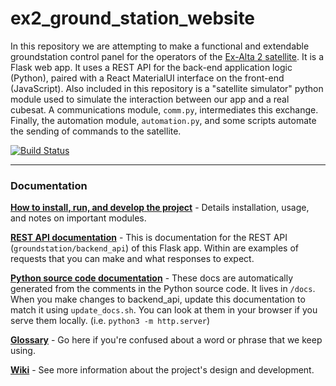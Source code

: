 # ex2_ground_station_website

In this repository we are attempting to make a functional and extendable groundstation control panel for the operators of the [Ex-Alta 2 satellite](https://albertasat.ca/ex-alta-2/). It is a Flask web app. It uses a REST API for the back-end application logic (Python), paired with a React MaterialUI interface on the front-end (JavaScript). Also included in this repository is a "satellite simulator" python module used to simulate the interaction between our app and a real cubesat. A communications module, `comm.py`, intermediates this exchange. Finally, the automation module, `automation.py`, and some scripts automate the sending of commands to the satellite. 

[![Build Status](https://travis-ci.com/UAlberta-CMPUT401/AlbertaSat.svg?token=TRHuLXSMdv9x8426GEpU&branch=dev)](https://travis-ci.com/UAlberta-CMPUT401/AlbertaSat)

---

### Documentation

**[How to install, run, and develop the project](INSTALL.md)** - Details installation, usage, and notes on important modules.

**[REST API documentation](https://documenter.getpostman.com/view/9298924/SW11YKEd)** - This is documentation for the REST API (`groundstation/backend_api`) of this Flask app. Within are examples of requests that you can make and what responses to expect.

**[Python source code documentation](https://ualberta-cmput401.github.io/AlbertaSat/)** - These docs are automatically generated from the comments in the Python source code. It lives in `/docs`. When you make changes to backend_api, update this documentation to match it using `update_docs.sh`. You can look at them in your browser if you serve them locally. (i.e. `python3 -m http.server`)

**[Glossary](https://github.com/UAlberta-CMPUT401/AlbertaSat/wiki/Glossary)** - Go here if you're confused about a word or phrase that we keep using.

**[Wiki](https://github.com/UAlberta-CMPUT401/AlbertaSat/wiki)** - See more information about the project's design and development.
